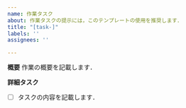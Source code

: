 ```yaml
---
name: 作業タスク
about: 作業タスクの提示には，このテンプレートの使用を推奨します．
title: "[task-]"
labels: ''
assignees: ''

---
```


**概要**
作業の概要を記載します．

**詳細タスク**
- [ ] タスクの内容を記載します．